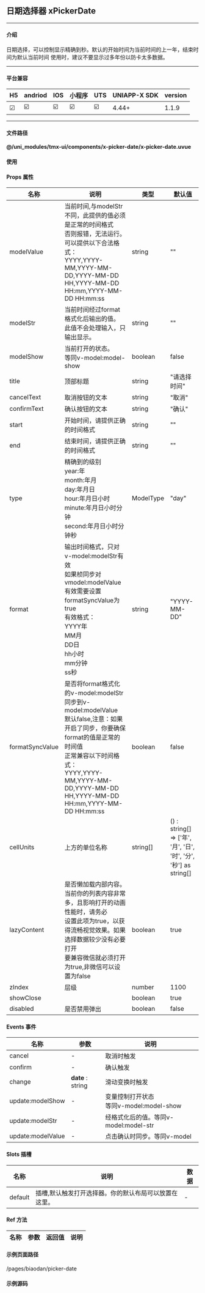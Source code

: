 
## 日期选择器 xPickerDate

***

#### 介绍

日期选择，可以控制显示精确到秒。默认的开始时间为当前时间的上一年，结束时间为默认当前时间
使用时，建议不要显示过多年份以防卡太多数据。

***

#### 平台兼容

| H5 | andriod | IOS | 小程序 | UTS | UNIAPP-X SDK | version |
| --- | --- | --- | --- | --- | --- | --- |
| ☑ | ☑️ | ☑️ | ☑️ | ☑️ | 4.44+ | 1.1.9 |

***

#### 文件路径

**@/uni_modules/tmx-ui/components/x-picker-date/x-picker-date.uvue**

#### 使用

<x-picker-date></x-picker-date>

#### Props 属性

| 名称 | 说明 | 类型 | 默认值 |
| ------ | ---- | ---- | ---- |
| modelValue | 当前时间,与modelStr不同，此提供的值必须是正常的时间格式<br>否则报错，无法运行。可以提供以下合法格式：<br>YYYY,YYYY-MM,YYYY-MM-DD,YYYY-MM-DD HH,YYYY-MM-DD HH:mm,YYYY-MM-DD HH:mm:ss | string | "" |
| modelStr | 当前时间经过format格式化后输出的值。<br>此值不会处理输入，只输出显示。 | string | "" |
| modelShow | 当前打开的状态。<br>等同v-model:model-show | boolean | false |
| title | 顶部标题 | string | "请选择时间" |
| cancelText | 取消按钮的文本 | string | "取消" |
| confirmText | 确认按钮的文本 | string | "确认" |
| start | 开始时间，请提供正确的时间格式 | string | "" |
| end | 结束时间，请提供正确的时间格式 | string | "" |
| type | 精确到的级别<br>year:年<br>month:年月<br>day:年月日<br>hour:年月日小时<br>minute:年月日小时分钟<br>second:年月日小时分钟秒 | ModelType | "day" |
| format | 输出时间格式，只对v-model:modelStr有效<br>如果桢同步对vmodel:modelValue有效需要设置formatSyncValue为true<br>有效格式：<br>YYYY年<br>MM月<br>DD日<br>hh小时<br>mm分钟<br>ss秒 | string | "YYYY-MM-DD" |
| formatSyncValue | 是否将format格式化的v-model:modelStr同步到v-model:modelValue<br>默认false,注意：如果开启了同步，你要确保format的值是正常的时间值<br>正常兼容以下时间格式：<br>YYYY,YYYY-MM,YYYY-MM-DD,YYYY-MM-DD HH,YYYY-MM-DD HH:mm,YYYY-MM-DD HH:mm:ss | boolean | false |
| cellUnits | 上方的单位名称 | string[] | () : string[] => ['年', '月', '日', '时', '分', '秒'] as string[] |
| lazyContent | 是否懒加载内部内容。<br>当前你的列表内容非常多，且影响打开的动画性能时，请务必<br>设置此项为true，以获得流畅视觉效果。如果选择数据较少没有必要打开<br>要兼容微信就必须打开为true,非微信可以设置为false | boolean | true |
| zIndex | 层级 | number | 1100 |
| showClose |  | boolean | true |
| disabled | 是否禁用弹出 | boolean | false |



#### Events 事件

| 名称 | 参数 | 说明 |
| ------ | ---- | ---- |
| cancel | - | 取消时触发 |
| confirm | - | 确认触发 |
| change | **date** : string | 滑动变换时触发 |
| update:modelShow | - | 变量控制打开状态<br>等同v-model:model-show |
| update:modelStr | - | 经格式化后的值。等同v-model:model-str |
| update:modelValue | - | 点击确认时同步。等同v-model |


#### Slots 插槽

| 名称 | 说明 | 数据 |
| ------ | ---- | ---- |
| default | 插槽,默认触发打开选择器。你的默认布局可以放置在这里。 | - |


#### Ref 方法

| 名称 | 参数 | 返回值 | 说明 |
| ------ | ---- | ---- | ---- |


#### 示例页面路径

/pages/biaodan/picker-date

#### 示例源码

<template>
	<!-- #ifdef APP -->
	<scroll-view style="flex:1">
	<!-- #endif -->
	<!-- #ifdef MP-WEIXIN -->
	<page-meta :page-style="`background-color:${xThemeConfigBgColor}`">
		<navigation-bar :background-color="xThemeConfigNavBgColor" :front-color="xThemeConfigNavFontColor"></navigation-bar>
	</page-meta>
	<!-- #endif -->
		<x-sheet>
			<x-text font-size="18" class=" text-weight-b mb-8">日期选择器 PickerDate</x-text>
			<x-text color="#999999">日期选择，可以控制显示精确到秒。默认的开始时间为当前时间的上一年，结束时间为默认当前时间</x-text>
		</x-sheet>
		
	
		<x-sheet>
			<x-picker-date v-model="modelValue" :formatSyncValue="true" start="2020-1-1" end="2024-12-5" v-model:model-str="nowVal" type="minute"
				format="YYYY-MM-DD hh:mm">
				<x-button :block="true">打开时间</x-button>
			</x-picker-date>

			<x-sheet :margin="['0','24','0','0']" color="#f5f5f5" dark-color="#333">
				<x-text color="#999999">选中的值：{{modelValue}}</x-text>
				<x-text color="#999999">经format的值：{{nowVal}}</x-text>
			</x-sheet>
		</x-sheet>
		<x-sheet>
			<x-button skin='thin' :block="true" @click="modelValue = '2024-3-21'">赋值2024-3-21</x-button>
		</x-sheet>
		
		<x-sheet>
			<x-text font-size="18" class=" text-weight-b mb-8">内嵌日期选择器 xDateView</x-text>
			<x-date-view ></x-date-view>
		</x-sheet>
		
		<x-sheet>
			<x-text font-size="18" class=" text-weight-b">精确到秒</x-text>
		</x-sheet>
		<x-sheet>
			<x-picker-date type="second">
				<x-button :block="true">打开时间</x-button>
			</x-picker-date>
		</x-sheet>
	<!-- #ifdef APP -->
	</scroll-view>
	<!-- #endif -->
</template>

<script lang="ts">
	export default {
		data() {

			return {
				nowVal: "",
				modelValue: "2024-10-06 10:10:10",
				
			};
		},
		methods: {
			
		},
	}
</script>

<style lang="scss">

</style>
		
